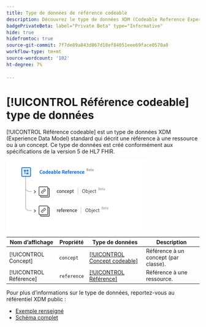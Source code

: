 ```yaml
---
title: Type de données de référence codeable
description: Découvrez le type de données XDM (Codeable Reference Experience Data Model).
badgePrivateBeta: label="Private Beta" type="Informative"
hide: true
hidefromtoc: true
source-git-commit: 7f7de89a843d867d18ef84051eee69face0570a0
workflow-type: tm+mt
source-wordcount: '102'
ht-degree: 7%

---
```


# [!UICONTROL Référence codeable] type de données

[!UICONTROL Référence codeable] est un type de données XDM (Experience Data Model) standard qui décrit une référence à une ressource ou à un concept. Ce type de données est créé conformément aux spécifications de la version 5 de HL7 FHIR.

![Structure de type de données de référence codeable](../../images/data-types/healthcare/codeable-reference.png)

| Nom d’affichage | Propriété | Type de données | Description |
| --- | --- | --- | --- |
| [!UICONTROL Concept] | `concept` | [[!UICONTROL Concept codeable]](../healthcare/codeable-concept.md) | Référence à un concept (par classe). |
| [!UICONTROL Référence] | `reference` | [[!UICONTROL Référence]](../healthcare/reference.md) | Référence à une ressource. |

Pour plus d’informations sur le type de données, reportez-vous au référentiel XDM public :

* [Exemple renseigné](https://github.com/adobe/xdm/blob/master/extensions/industry/healthcare/fhir/datatypes/codeablereference.example.1.json)
* [Schéma complet](https://github.com/adobe/xdm/blob/master/extensions/industry/healthcare/fhir/datatypes/codeablereference.schema.json)
